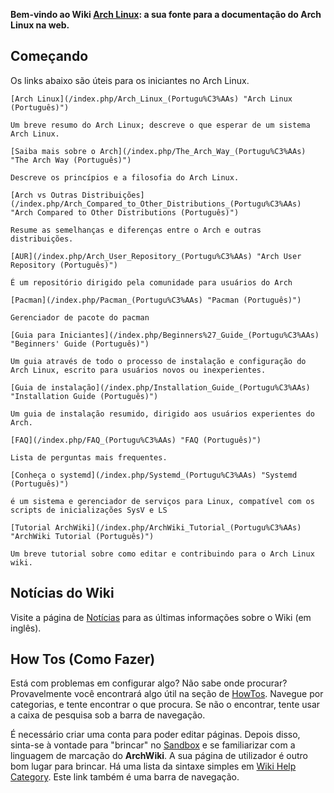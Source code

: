 **Bem-vindo ao Wiki [Arch Linux](/index.php/Arch_Linux_(Portugu%C3%AAs) "Arch Linux (Português)"): a sua fonte para a documentação do Arch Linux na web.**

## Começando

Os links abaixo são úteis para os iniciantes no Arch Linux.

	[Arch Linux](/index.php/Arch_Linux_(Portugu%C3%AAs) "Arch Linux (Português)")

	Um breve resumo do Arch Linux; descreve o que esperar de um sistema Arch Linux.

	[Saiba mais sobre o Arch](/index.php/The_Arch_Way_(Portugu%C3%AAs) "The Arch Way (Português)")

	Descreve os princípios e a filosofia do Arch Linux.

	[Arch vs Outras Distribuições](/index.php/Arch_Compared_to_Other_Distributions_(Portugu%C3%AAs) "Arch Compared to Other Distributions (Português)")

	Resume as semelhanças e diferenças entre o Arch e outras distribuições.

	[AUR](/index.php/Arch_User_Repository_(Portugu%C3%AAs) "Arch User Repository (Português)")

	É um repositório dirigido pela comunidade para usuários do Arch

	[Pacman](/index.php/Pacman_(Portugu%C3%AAs) "Pacman (Português)")

	Gerenciador de pacote do pacman

	[Guia para Iniciantes](/index.php/Beginners%27_Guide_(Portugu%C3%AAs) "Beginners' Guide (Português)")

	Um guia através de todo o processo de instalação e configuração do Arch Linux, escrito para usuários novos ou inexperientes.

	[Guia de instalação](/index.php/Installation_Guide_(Portugu%C3%AAs) "Installation Guide (Português)")

	Um guia de instalação resumido, dirigido aos usuários experientes do Arch.

	[FAQ](/index.php/FAQ_(Portugu%C3%AAs) "FAQ (Português)")

	Lista de perguntas mais frequentes.

	[Conheça o systemd](/index.php/Systemd_(Portugu%C3%AAs) "Systemd (Português)")

	é um sistema e gerenciador de serviços para Linux, compatível com os scripts de inicializações SysV e LS

	[Tutorial ArchWiki](/index.php/ArchWiki_Tutorial_(Portugu%C3%AAs) "ArchWiki Tutorial (Português)")

	Um breve tutorial sobre como editar e contribuindo para o Arch Linux wiki.

## Notícias do Wiki

Visite a página de [Notícias](/index.php/Wiki_News "Wiki News") para as últimas informações sobre o Wiki (em inglês).

## How Tos (Como Fazer)

Está com problemas em configurar algo? Não sabe onde procurar?
Provavelmente você encontrará algo útil na seção de [HowTos](/index.php/Category:HOWTOs_(Portugu%C3%AAs) "Category:HOWTOs (Português)"). Navegue por categorias, e tente encontrar o que procura. Se não o encontrar, tente usar a caixa de pesquisa sob a barra de navegação.

É necessário criar uma conta para poder editar páginas. Depois disso, sinta-se à vontade para "brincar" no [Sandbox](/index.php/Sandbox "Sandbox") e se familiarizar com a linguagem de marcação do **ArchWiki**. A sua página de utilizador é outro bom lugar para brincar. Há uma lista da sintaxe simples em [Wiki Help Category](/index.php/Category:Help "Category:Help"). Este link também é uma barra de navegação.